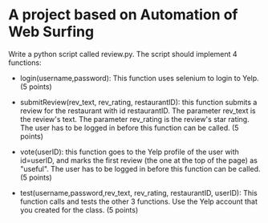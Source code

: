 # A project based on Automation of Web Surfing
Write a python script called review.py. The script should implement 4 functions:

- login(username,password): This function uses selenium to login to Yelp.  (5 points)

 

- submitReview(rev_text, rev_rating, restaurantID): this function submits a review for the restaurant with id restaurantID. The parameter rev_text is the review's text. The parameter rev_rating is the review's star rating. The user has to be logged in before this function can be called.  (5 points)

 

- vote(userID): this  function goes to the Yelp profile of the user with id=userID, and marks the first review  (the one at the top of the page) as "useful". The user has to be logged in before this function can be called.  (5 points)

 

- test(username,password,rev_text, rev_rating, restaurantID, userID): This function calls and tests the other 3 functions. Use the Yelp account that you created for the class.  (5 points)


